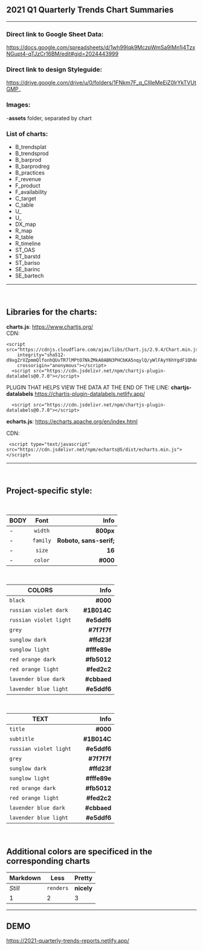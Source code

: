 ## 2021 Q1 Quarterly Trends Chart Summaries

---

### Direct link to Google Sheet Data:

https://docs.google.com/spreadsheets/d/1wh99Iqk9MczpWmSa9IMn1j4TzxNGupt4-qTJzCr16BM/edit#gid=2024443999

### Direct link to design Styleguide:

https://drive.google.com/drive/u/0/folders/1FNkm7F_q_CllIeMeEiZ0lrYkTVUtGMP_

### Images:

-**assets** folder, separated by chart

### List of charts:

- B_trendsplat
- B_trendsprod
- B_barprod
- B_barprodreg
- B_practices
- F_revenue
- F_product
- F_availability
- C_target
- C_table
- U\_
- U\_
- DX_map
- R_map
- R_table
- R_timeline
- ST_OAS
- ST_barstd
- ST_bariso
- SE_barinc
- SE_bartech
---

&nbsp; &nbsp; &nbsp; &nbsp; &nbsp;

## Libraries for the charts:

**charts.js**: https://www.chartjs.org/  
CDN:

```
<script src="https://cdnjs.cloudflare.com/ajax/libs/Chart.js/2.9.4/Chart.min.js"
    integrity="sha512-d9xgZrVZpmmQlfonhQUvTR7lMPtO7NkZMkA0ABN3PHCbKA5nqylQ/yWlFAyY6hYgdF1Qh6nYiuADWwKB4C2WSw=="
    crossorigin="anonymous"></script>
  <script src="https://cdn.jsdelivr.net/npm/chartjs-plugin-datalabels@0.7.0"></script>
```

PLUGIN THAT HELPS VIEW THE DATA AT THE END OF THE LINE:
**chartjs-datalabels** https://chartjs-plugin-datalabels.netlify.app/

```
  <script src="https://cdn.jsdelivr.net/npm/chartjs-plugin-datalabels@0.7.0"></script>
```



**echarts.js**: https://echarts.apache.org/en/index.html  

CDN:

```
 <script type="text/javascript" src="https://cdn.jsdelivr.net/npm/echarts@5/dist/echarts.min.js"></script>
```


---

&nbsp; &nbsp; &nbsp; &nbsp; &nbsp;

## Project-specific style:

&nbsp; &nbsp; &nbsp; &nbsp; &nbsp;

| BODY |   Font   |                    Info |
| ---- | :------: | ----------------------: |
| -    | `width`  |               **800px** |
| -    | `family` | **Roboto, sans-serif;** |
| -    |  `size`  |                  **16** |
| -    | `color`  |                **#000** |

&nbsp; &nbsp; &nbsp; &nbsp; &nbsp;

| COLORS                 |     |         Info |
| ---------------------- | :-: | -----------: |
| `black`                |     |     **#000** |
| `russian violet dark`  |     |  **#1B014C** |
| `russian violet light` |     |  **#e5ddf6** |
| `grey`                 |     |  **#7f7f7f** |
| `sunglow dark`         |     |  **#ffd23f** |
| `sunglow light`        |     | **#fffe89e** |
| `red orange dark`      |     |  **#fb5012** |
| `red orange light`     |     |  **#fed2c2** |
| `lavender blue dark`   |     |  **#cbbaed** |
| `lavender blue light`  |     |  **#e5ddf6** |
&nbsp; &nbsp; &nbsp; &nbsp; &nbsp;


| TEXT                 |     |         Info |
| ---------------------- | :-: | -----------: |
| `title`                |     |     **#000** |
| `subtitle`  |     |             **#1B014C** |
| `russian violet light` |     |  **#e5ddf6** |
| `grey`                 |     |  **#7f7f7f** |
| `sunglow dark`         |     |  **#ffd23f** |
| `sunglow light`        |     | **#fffe89e** |
| `red orange dark`      |     |  **#fb5012** |
| `red orange light`     |     |  **#fed2c2** |
| `lavender blue dark`   |     |  **#cbbaed** |
| `lavender blue light`  |     |  **#e5ddf6** |

&nbsp; &nbsp; &nbsp; &nbsp; &nbsp;

## Additional colors are specificed in the corresponding charts

| Markdown | Less      | Pretty     |
| -------- | --------- | ---------- |
| _Still_  | `renders` | **nicely** |
| 1        | 2         | 3          |

---

## DEMO
https://2021-quarterly-trends-reports.netlify.app/
```
